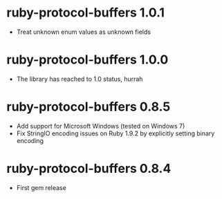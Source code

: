 # ruby-protocol-buffers 1.0.1

  * Treat unknown enum values as unknown fields

# ruby-protocol-buffers 1.0.0

  * The library has reached to 1.0 status, hurrah

# ruby-protocol-buffers 0.8.5

  * Add support for Microsoft Windows (tested on Windows 7)
  * Fix StringIO encoding issues on Ruby 1.9.2 by explicitly setting binary encoding

# ruby-protocol-buffers 0.8.4

  * First gem release
